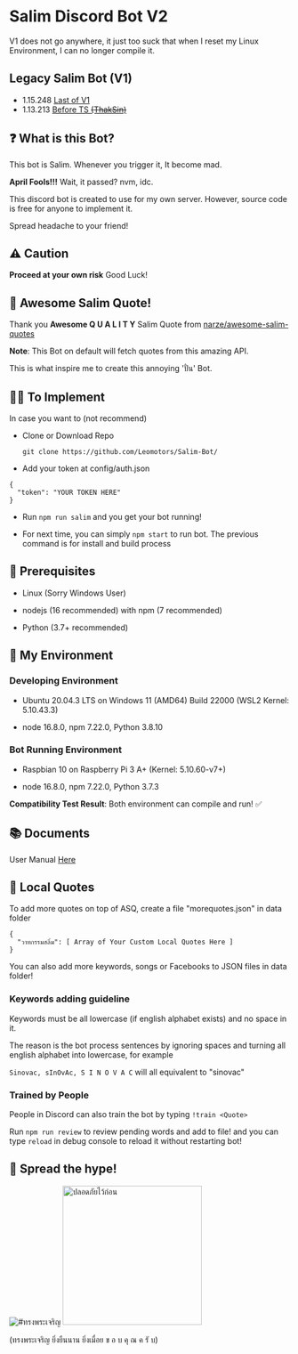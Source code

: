 # Salim Discord Bot V2

V1 does not go anywhere, it just too suck that when I reset my Linux Environment, I can no longer compile it.

## Legacy Salim Bot (V1)

- 1.15.248 [Last of V1](https://github.com/Leomotors/Salim-Bot/releases/tag/1.15.248)
- 1.13.213 [Before TS ~~(ThakSin)~~](https://github.com/Leomotors/Salim-Bot/releases/tag/1.13.213)

## ❓ What is this Bot?

This bot is Salim. Whenever you trigger it, It become mad.

**April Fools!!!** Wait, it passed? nvm, idc.

This discord bot is created to use for my own server. However, source code is free for anyone to implement it.

Spread headache to your friend!

## ⚠️ Caution

**Proceed at your own risk** Good Luck!

## 🤝 Awesome Salim Quote!

Thank you **Awesome Q U A L I T Y** Salim Quote from [narze/awesome-salim-quotes](https://github.com/narze/awesome-salim-quotes)

**Note**: This Bot on default will fetch quotes from this amazing API.

This is what inspire me to create this annoying 'ปั่น' Bot.

## 👨‍💻 To Implement

In case you want to (not recommend)

- Clone or Download Repo

  ```git clone https://github.com/Leomotors/Salim-Bot/```
  
- Add your token at config/auth.json

```
{
  "token": "YOUR TOKEN HERE" 
}
```

- Run ```npm run salim``` and you get your bot running!

- For next time, you can simply ```npm start``` to run bot. The previous command is for install and build process

## 🌿 Prerequisites

- Linux (Sorry Windows User)

- nodejs (16 recommended) with npm (7 recommended)

- Python (3.7+ recommended)

## 🌳 My Environment

### Developing Environment

- Ubuntu 20.04.3 LTS on Windows 11 (AMD64) Build 22000 (WSL2 Kernel: 5.10.43.3)

- node 16.8.0, npm 7.22.0, Python 3.8.10

### Bot Running Environment

- Raspbian 10 on Raspberry Pi 3 A+ (Kernel: 5.10.60-v7+)

- node 16.8.0, npm 7.22.0, Python 3.7.3

**Compatibility Test Result**: Both environment can compile and run! ✅

## 📚 Documents

User Manual [Here](./docs/user_manual.md)

## 💬 Local Quotes

To add more quotes on top of ASQ, create a file "morequotes.json" in data folder

```
{
  "วาทกรรมสลิ่ม": [ Array of Your Custom Local Quotes Here ]
}
```

You can also add more keywords, songs or Facebooks to JSON files in data folder!

### Keywords adding guideline

Keywords must be all lowercase (if english alphabet exists) and no space in it.

The reason is the bot process sentences by ignoring spaces and turning all english alphabet into lowercase, for example

`Sinovac, sInOvAc, S I N O V A C` will all equivalent to "sinovac"

### Trained by People

People in Discord can also train the bot by typing `!train <Quote>`

Run ```npm run review``` to review pending words and add to file! and you can type `reload` in debug console to reload it without restarting bot!

## 🙏 Spread the hype!

<img src="./docs/long-live-hm-queen.jpg" alt="#ทรงพระเจริญ">

<img src="./docs/SAFETY_FIRST.jpg" alt="ปลอดภัยไว้ก่อน" height=250px>

(ทรงพระเจริญ ยิ่งยืนนาน ยิ่งเมื่อย ข อ บ คุ ณ ค รั บ)
